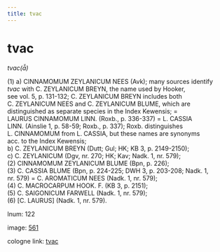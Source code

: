 ```yaml
---
title: tvac
---
```


# tvac

<i>tvac(ā̆)</i>  <div n="P" />(1) a) <bot>CINNAMOMUM ZEYLANICUM NEES</bot> (Avk); many sources identify <div n="lb" /><i>tvac</i> with <bot>C. ZEYLANICUM BREYN</bot>, the name used by Hooker, <div n="lb" />see vol. 5, p. 131-132; <bot>C. ZEYLANICUM BREYN</bot> includes both <div n="lb" /><bot>C. ZEYLANICUM NEES</bot> and <bot>C. ZEYLANICUM BLUME</bot>, which are <div n="lb" />distinguished as separate species in the Index Kewensis; = <div n="lb" /><bot>LAURUS CINNAMOMUM LINN.</bot> (Roxb., p. 336-337) = <bot>L. CASSIA <div n="lb" />LINN.</bot> (Ainslie 1, p. 58-59; Roxb., p. 337); Roxb. distinguishes <div n="lb" /><bot>L. CINNAMOMUM</bot> from <bot>L. CASSIA</bot>, but these names are synonyms <div n="lb" />acc. to the Index Kewensis; <div n="lb" />b) <bot>C. ZEYLANICUM BREYN</bot> (Dutt; Gul; HK; KB 3, p. 2149-2150); <div n="lb" />c) <bot>C. ZEYLANICUM</bot> (Dgv, nr. 270; HK; Kav; Nadk. 1, nr. 579); <div n="P" />(2) <bot>CINNAMOMUM ZEYLANICUM BLUME</bot> (Bpn, p. 226); <div n="P" />(3) <bot>C. CASSIA BLUME</bot> (Bpn, p. 224-225; DWH 3, p. 203-208; Nadk. 1, <div n="lb" />nr. 579) = <bot>C. AROMATICUM NEES</bot> (Nadk. 1, nr. 579); <div n="P" />(4) <bot>C. MACROCARPUM HOOK. F.</bot> (KB 3, p. 2151); <div n="P" />(5) <bot>C. SAIGONICUM FARWELL</bot> (Nadk. 1, nr. 579); <div n="P" />(6) [<bot>C. LAURUS</bot>] (Nadk. 1, nr. 579).

lnum: 122

image: [561](https://www.sanskrit-lexicon.uni-koeln.de/scans/csl-apidev/servepdf.php?dict=snp&page=561)

cologne link: [tvac](https://sanskrit-lexicon.uni-koeln.de/scans/csl-apidev/getword.php?dict=snp&key=tvac)

